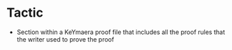 Tactic
======
- Section within a KeYmaera proof file that includes all the proof rules that the writer used to prove the proof
